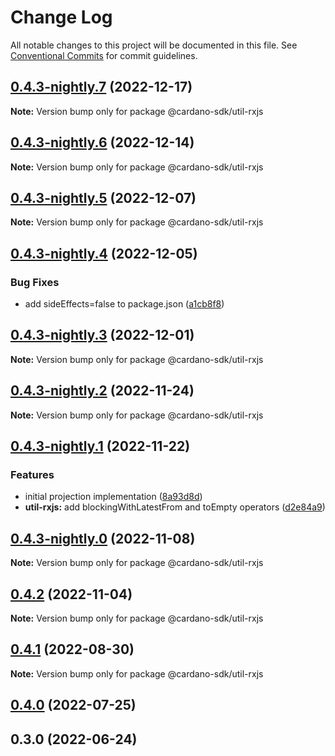 # Change Log

All notable changes to this project will be documented in this file.
See [Conventional Commits](https://conventionalcommits.org) for commit guidelines.

## [0.4.3-nightly.7](https://github.com/input-output-hk/cardano-js-sdk/compare/@cardano-sdk/util-rxjs@0.4.3-nightly.6...@cardano-sdk/util-rxjs@0.4.3-nightly.7) (2022-12-17)

**Note:** Version bump only for package @cardano-sdk/util-rxjs

## [0.4.3-nightly.6](https://github.com/input-output-hk/cardano-js-sdk/compare/@cardano-sdk/util-rxjs@0.4.3-nightly.5...@cardano-sdk/util-rxjs@0.4.3-nightly.6) (2022-12-14)

**Note:** Version bump only for package @cardano-sdk/util-rxjs

## [0.4.3-nightly.5](https://github.com/input-output-hk/cardano-js-sdk/compare/@cardano-sdk/util-rxjs@0.4.3-nightly.4...@cardano-sdk/util-rxjs@0.4.3-nightly.5) (2022-12-07)

**Note:** Version bump only for package @cardano-sdk/util-rxjs

## [0.4.3-nightly.4](https://github.com/input-output-hk/cardano-js-sdk/compare/@cardano-sdk/util-rxjs@0.4.3-nightly.3...@cardano-sdk/util-rxjs@0.4.3-nightly.4) (2022-12-05)

### Bug Fixes

- add sideEffects=false to package.json ([a1cb8f8](https://github.com/input-output-hk/cardano-js-sdk/commit/a1cb8f807e8d5947d0c512e0918713ff97d5d48e))

## [0.4.3-nightly.3](https://github.com/input-output-hk/cardano-js-sdk/compare/@cardano-sdk/util-rxjs@0.4.3-nightly.2...@cardano-sdk/util-rxjs@0.4.3-nightly.3) (2022-12-01)

**Note:** Version bump only for package @cardano-sdk/util-rxjs

## [0.4.3-nightly.2](https://github.com/input-output-hk/cardano-js-sdk/compare/@cardano-sdk/util-rxjs@0.4.3-nightly.1...@cardano-sdk/util-rxjs@0.4.3-nightly.2) (2022-11-24)

**Note:** Version bump only for package @cardano-sdk/util-rxjs

## [0.4.3-nightly.1](https://github.com/input-output-hk/cardano-js-sdk/compare/@cardano-sdk/util-rxjs@0.4.3-nightly.0...@cardano-sdk/util-rxjs@0.4.3-nightly.1) (2022-11-22)

### Features

- initial projection implementation ([8a93d8d](https://github.com/input-output-hk/cardano-js-sdk/commit/8a93d8d427eb947b6f34566f8a694fcedfe0e59f))
- **util-rxjs:** add blockingWithLatestFrom and toEmpty operators ([d2e84a9](https://github.com/input-output-hk/cardano-js-sdk/commit/d2e84a996de47df7ce181ca0845a23e3d0105734))

## [0.4.3-nightly.0](https://github.com/input-output-hk/cardano-js-sdk/compare/@cardano-sdk/util-rxjs@0.4.2...@cardano-sdk/util-rxjs@0.4.3-nightly.0) (2022-11-08)

**Note:** Version bump only for package @cardano-sdk/util-rxjs

## [0.4.2](https://github.com/input-output-hk/cardano-js-sdk/compare/@cardano-sdk/util-rxjs@0.4.1...@cardano-sdk/util-rxjs@0.4.2) (2022-11-04)

**Note:** Version bump only for package @cardano-sdk/util-rxjs

## [0.4.1](https://github.com/input-output-hk/cardano-js-sdk/compare/@cardano-sdk/util-rxjs@0.4.0...@cardano-sdk/util-rxjs@0.4.1) (2022-08-30)

**Note:** Version bump only for package @cardano-sdk/util-rxjs

## [0.4.0](https://github.com/input-output-hk/cardano-js-sdk/compare/0.3.0...@cardano-sdk/util-rxjs@0.4.0) (2022-07-25)

## 0.3.0 (2022-06-24)
